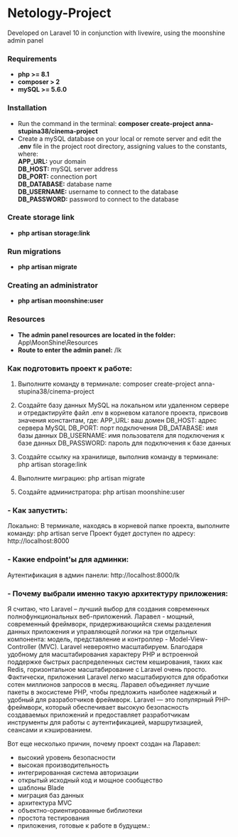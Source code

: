 # Netology-Project
Developed on Laravel 10 in conjunction with livewire, using the moonshine admin panel

### Requirements
* **php >= 8.1**
* **composer > 2**
* **mySQL >= 5.6.0**

### Installation
 * Run the command in the terminal: **composer create-project anna-stupina38/cinema-project**
 * Create a mySQL database on your local or remote server and edit the **.env** file in the project root directory, assigning values ​​to the constants, where:<br />
**APP_URL:** your domain<br />
**DB_HOST:** mySQL server address<br />
**DB_PORT:** connection port<br />
**DB_DATABASE:** database name<br />
**DB_USERNAME:** username to connect to the database<br />
**DB_PASSWORD:** password to connect to the database<br />

### Create storage link
* **php artisan storage:link**

### Run migrations
 * **php artisan migrate**

### Creating an administrator
* **php artisan moonshine:user**

### Resources
* **The admin panel resources are located in the folder:** App\MoonShine\Resources
* **Route to enter the admin panel:** /lk

### Как подготовить проект к работе:
1. Выполните команду в терминале: composer create-project anna-stupina38/cinema-project

2. Создайте базу данных MySQL на локальном или удаленном сервере и отредактируйте файл .env в корневом каталоге проекта, присвоив значения константам, где:
APP_URL: ваш домен
DB_HOST: адрес сервера MySQL
DB_PORT: порт подключения
DB_DATABASE: имя базы данных
DB_USERNAME: имя пользователя для подключения к базе данных
DB_PASSWORD: пароль для подключения к базе данных

3. Создайте ссылку на хранилище, выполнив команду в терминале: php artisan storage:link

4. Выполните миграцию: php artisan migrate

5. Создайте администратора: php artisan moonshine:user

### - Как запустить:
Локально:
В терминале, находясь в корневой папке проекта, выполните команду: php artisan serve
Проект будет доступен по адресу: http://localhost:8000

### - Какие endpoint'ы для админки:

Аутентификация в админ панели: http://localhost:8000/lk

### - Почему выбрали именно такую архитектуру приложения:

Я считаю, что Laravel – лучший выбор для создания современных полнофункциональных веб-приложений.
Ларавел - мощный, современный фреймворк, придерживающийся схемы разделения данных приложения и управляющей логики на три отдельных компонента: модель, представление и контроллер - Model-View-Controller (MVC).
Laravel невероятно масштабируем. Благодаря удобному для масштабирования характеру PHP и встроенной поддержке быстрых распределенных систем кеширования, таких как Redis, горизонтальное масштабирование с Laravel очень просто. Фактически, приложения Laravel легко масштабируются для обработки сотен миллионов запросов в месяц.
Ларавел объединяет лучшие пакеты в экосистеме PHP, чтобы предложить наиболее надежный и удобный для разработчиков фреймворк.
Laravel — это популярный PHP-фреймворк, который обеспечивает высокую безопасность создаваемых приложений и предоставляет разработчикам инструменты для работы с аутентификацией, маршрутизацией, сеансами и кэшированием.

Вот еще несколько причин, почему проект создан на Ларавел:

- высокий уровень безопасности
- высокая производительность
- интегрированная система авторизации
- открытый исходный код и мощное сообщество
- шаблоны Blade
- миграция баз данных
- архитектура MVC
- объектно-ориентированные библиотеки
- простота тестирования
- приложения, готовые к работе в будущем.:
